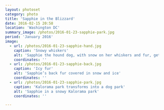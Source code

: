 ```yaml
---
layout: photoset
category: photo
title: 'Sapphie in the Blizzard'
date: 2016-02-15 20:58
location: 'Washington DC'
summary_image: /photos/2016-01-23-sapphie-park.jpg
period: 'January 2016'
image:
  - url: /photos/2016-01-23-sapphie-hand.jpg
    caption: 'Snowy whiskers'
    alt: 'Sapphie the hound dog, with snow on her whiskers and fur, getting a pet'
    coordinates: ''
  - url: /photos/2016-01-23-sapphie-back.jpg
    caption: 'Icy fur'
    alt: 'Sapphie’s back fur covered in snow and ice'
    coordinates: ''
  - url: /photos/2016-01-23-sapphie-park.jpg
    caption: 'Kalorama park transforms into a dog park'
    alt: 'Sapphie in a snowy Kalorama park'
    coordinates: ''

---
```

